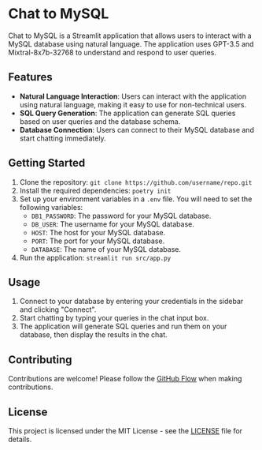 # Chat to MySQL

Chat to MySQL is a Streamlit application that allows users to interact with a MySQL database using natural language. The application uses GPT-3.5 and Mixtral-8x7b-32768 to understand and respond to user queries.

## Features

- **Natural Language Interaction**: Users can interact with the application using natural language, making it easy to use for non-technical users.
- **SQL Query Generation**: The application can generate SQL queries based on user queries and the database schema.
- **Database Connection**: Users can connect to their MySQL database and start chatting immediately.

## Getting Started

1. Clone the repository: `git clone https://github.com/username/repo.git`
2. Install the required dependencies: `poetry init`
3. Set up your environment variables in a `.env` file. You will need to set the following variables:
   - `DB1_PASSWORD`: The password for your MySQL database.
   - `DB_USER`: The username for your MySQL database.
   - `HOST`: The host for your MySQL database.
   - `PORT`: The port for your MySQL database.
   - `DATABASE`: The name of your MySQL database.
4. Run the application: `streamlit run src/app.py`

## Usage

1. Connect to your database by entering your credentials in the sidebar and clicking "Connect".
2. Start chatting by typing your queries in the chat input box.
3. The application will generate SQL queries and run them on your database, then display the results in the chat.

## Contributing

Contributions are welcome! Please follow the [GitHub Flow](https://guides.github.com/introduction/flow/) when making contributions.

## License

This project is licensed under the MIT License - see the [LICENSE](LICENSE) file for details.
